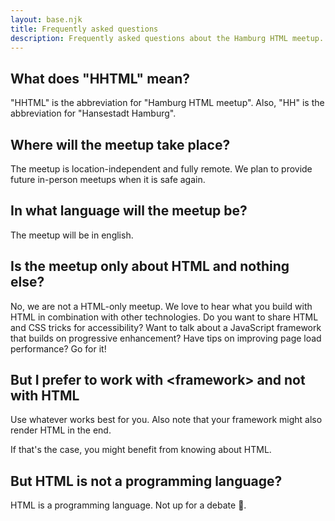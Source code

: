 ```yaml
---
layout: base.njk
title: Frequently asked questions
description: Frequently asked questions about the Hamburg HTML meetup.
---
```

## What does "HHTML" mean?

"HHTML" is the abbreviation for "Hamburg HTML meetup". Also, "HH" is the abbreviation for "Hansestadt Hamburg".

## Where will the meetup take place?

The meetup is location-independent and fully remote. We plan to provide future in-person meetups when it is safe again.

## In what language will the meetup be?

The meetup will be in english.

## Is the meetup only about HTML and nothing else? 

No, we are not a HTML-only meetup. We love to hear what you build with HTML in combination with other technologies. Do you want to share HTML and CSS tricks for accessibility? Want to talk about a JavaScript framework that builds on progressive enhancement? Have tips on improving page load performance? Go for it!

## But I prefer to work with \<framework\> and not with HTML

Use whatever works best for you. Also note that your framework might also render HTML in the end.

If that's the case, you might benefit from knowing about HTML.

## But HTML is not a programming language?

HTML is a programming language. Not up for a debate 💖.
